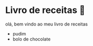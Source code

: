 # Livro de receitas :cake: # 

olá, bem vindo ao meu livro de receitas

- pudim
- bolo de chocolate
